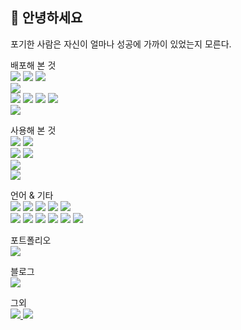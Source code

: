 ## 👋 안녕하세요
포기한 사람은 자신이 얼마나 성공에 가까이 있었는지 모른다.

<p align="left">
배포해 본 것
<br>
    <img src="https://img.shields.io/badge/flutter-02569B?style=flat-square&logo=Flutter&logoColor=white"/>
    <img src="https://img.shields.io/badge/Android-3DDC84?style=flat-square&logo=Android&logoColor=white"/>
    <img src="https://img.shields.io/badge/ios-000000?style=flat-square&logo=ios&logoColor=white"/>
    <br>
    <img src="https://img.shields.io/badge/django-092E20?style=flat-square&logo=Django&logoColor=white"/>
    <br>
    <img src="https://img.shields.io/badge/AWS-232F3E?style=flat-square&logo=Amazon-AWS&logoColor=white"/>
    <img src="https://img.shields.io/badge/Docker-2496ED?style=flat-square&logo=Docker&logoColor=white"/>
    <img src="https://img.shields.io/badge/Jenkins-D24939?style=flat-square&logo=Jenkins&logoColor=white"/>
    <img src="https://img.shields.io/badge/NGINX-009639?style=flat-square&logo=NGINX&logoColor=white"/>
    <br>
    <img src="https://img.shields.io/badge/MySQL-4479A1?style=flat-square&logo=MySQL&logoColor=white"/>
</p>
<p align="left">
사용해 본 것
<br>
    <img src="https://img.shields.io/badge/React-61DAFB?style=flat-square&logo=React&logoColor=black"/>
    <img src="https://img.shields.io/badge/Unity-FFFFFF?style=flat-square&logo=Unity&logoColor=black"/>
    <br>
    <img src="https://img.shields.io/badge/Node.js-339933?style=flat-square&logo=Node.js&logoColor=white"/>
    <img src="https://img.shields.io/badge/Tensorflow-FF6F00?style=flat-square&logo=Tensorflow&logoColor=white"/>
    <br>
    <img src="https://img.shields.io/badge/Firebase-FFCA28?style=flat-square&logo=Firebase&logoColor=white"/>
    <br>
    <img src="https://img.shields.io/badge/MongoDB-47A248?style=flat-square&logo=MongoDB&logoColor=white"/>    
</p>

<p align="left">
언어 & 기타
<br>
    <img src="https://img.shields.io/badge/Python-3776AB?style=flat-square&logo=Python&logoColor=white"/>
    <img src="https://img.shields.io/badge/JavaScript-F7DF1E?style=flat-square&logo=JavaScript&logoColor=white"/>
    <img src="https://img.shields.io/badge/Dart-0175C2?style=flat-square&logo=Dart&logoColor=white"/>
    <img src="https://img.shields.io/badge/C Sharp-239120?style=flat-square&logo=C-Sharp&logoColor=white"/>
    <img src="https://img.shields.io/badge/C-A8B9CC?style=flat-square&logo=C&logoColor=black"/>
    <br>
    <img src="https://img.shields.io/badge/Pycharm-000000?style=flat-square&logo=Pycharm&logoColor=white"/>
    <img src="https://img.shields.io/badge/Sourcetree-0052CC?style=flat-square&logo=Sourcetree&logoColor=white"/>
    <img src="https://img.shields.io/badge/Android Studio-3DDC84?style=flat-square&logo=Android-Studio&logoColor=white"/>
    <img src="https://img.shields.io/badge/VSC-007ACC?style=flat-square&logo=Visual-Studio-Code&logoColor=white"/>
    <img src="https://img.shields.io/badge/Postman-FF6C37?style=flat-square&logo=Postman&logoColor=white"/>
    <img src="https://img.shields.io/badge/Xcode-147EFB?style=flat-square&logo=Xcode&logoColor=white"/>
</p>
포트폴리오
<br>
<a href="https://moyoung.notion.site/moyoung-a4860f01c40f4f2b8ee735de1677932d" target="_blank">
    <img src="https://img.shields.io/badge/Notion-000000?style=flat-square&logo=Notion&logoColor=white"/>
</a>

블로그
<br>
<a href="https://velog.io/@annapo" target="_blank">
    <img src="https://img.shields.io/badge/Velog-20C997?style=flat-square&logo=Velog&logoColor=white"/>
</a>

그외
<br>
<a href="https://instagram.com/mo_young99" target="_blank">
    <img src="https://img.shields.io/badge/Instagram-E4405F?style=flat-square&logo=Instagram&logoColor=white"/>
</a>
<a href="https://github.com/mooyoung2309" target="_blank">
    <img src="https://img.shields.io/badge/Github-181717?style=flat-square&logo=Github&logoColor=white"/>
</a>
